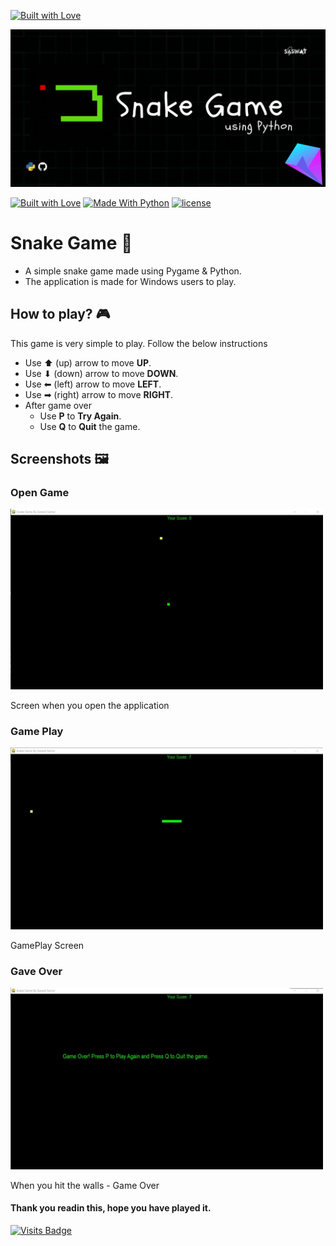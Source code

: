 
[![Built with Love](https://img.shields.io/badge/Download%20the-Game-green?style=for-the-badge&logo=retropie)](https://github.com/saswatsamal/Snake-Game/releases/download/v1.0-beta/main.exe)

<img src = "https://raw.githubusercontent.com/saswatsamal/Snake-Game/master/img/header.gif">


[![Built with Love](https://img.shields.io/badge/Made%20with-%E2%99%A5-orange?style=for-the-badge)]() [![Made With Python](https://img.shields.io/badge/Built%20with-Python-blue?style=for-the-badge&logo=python)]() [![license](https://img.shields.io/github/license/saswatsamal/Snake-Game?color=orange&style=for-the-badge)]()

# Snake Game 🐍
- A simple snake game made using Pygame & Python.
- The application is made for Windows users to play.

## How to play? 🎮
This game is very simple to play. Follow the below instructions
- Use ⬆ (up) arrow to move **UP**.
- Use ⬇ (down) arrow to move **DOWN**.
- Use ⬅ (left) arrow to move **LEFT**.
- Use ➡ (right) arrow to move **RIGHT**.
- After game over
  - Use **P** to **Try Again**.
  - Use **Q** to **Quit** the game.

## Screenshots 🖼

### Open Game

<img src="https://raw.githubusercontent.com/saswatsamal/Snake-Game/master/img/screenshot1.jpg" width=500>

<p>Screen when you open the application</p>


### Game Play 

<img src="https://raw.githubusercontent.com/saswatsamal/Snake-Game/master/img/screenshot3.jpg" width=500> 

<p>GamePlay Screen</p>


### Gave Over

<img src="https://raw.githubusercontent.com/saswatsamal/Snake-Game/master/img/screenshot2.jpg" width=500>

<p>When you hit the walls - Game Over</p>

#### Thank you readin this, hope you have played it.

[![Visits Badge](https://badges.pufler.dev/visits/saswatsamal/Snake-Game?style=for-the-badge)]()
